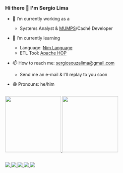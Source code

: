 ### Hi there 👋 I'm Sergio Lima

* 🔭 I’m currently working as a
  -  Systems Analyst & <a href="https://pt.wikipedia.org/wiki/MUMPS">MUMPS</a>/Caché Developer

* 🌱 I’m currently learning
  - Language: <a href="https://nim-lang.org">Nim Language</a>
  - ETL Tool: <a href="https://hop.apache.org">Apache HOP</a>

* 📫 How to reach me: sergiosouzalima@gmail.com
  - Send me an e-mail & I'll replay to you soon

- 😄 Pronouns: he/him

##

 <div>
  <a href="https://github.com/sergiosouzalima">
  <img height="180em" src="https://github-readme-stats.vercel.app/api?username=sergiosouzalima&show_icons=true&theme=dracula&include_all_commits=true&count_private=true"/>
  <img height="180em" src="https://github-readme-stats.vercel.app/api/top-langs/?username=sergiosouzalima&layout=compact&langs_count=7&theme=dracula"/>
</div>

##

<div>
  <a href = "https://github.com/sergiosouzalima">
    <img src="https://img.shields.io/badge/GitHub-100000?style=for-the-badge&logo=github&logoColor=white" target="_blank">
  </a>
  <a href = "mailto:sergiosouzalima@gmail.com">
    <img src="https://img.shields.io/badge/-Gmail-%23333?style=for-the-badge&logo=gmail&logoColor=white" target="_blank">
  </a>
  <a href="https://www.linkedin.com/in/sergiosouzalima" target="_blank">
    <img src="https://img.shields.io/badge/-LinkedIn-%230077B5?style=for-the-badge&logo=linkedin&logoColor=white" target="_blank">
  </a>
  <a href="https://www.twitter.com/sergiosouzalima" target="_blank">
    <img src="https://img.shields.io/badge/Twitter-1DA1F2?style=for-the-badge&logo=twitter&logoColor=white" target="_blank">
  </a>
  <a href="https://t.me/sergiosouzalima" target="_blank">
    <img src="https://img.shields.io/badge/Telegram-2CA5E0?style=for-the-badge&logo=telegram&logoColor=white" target="_blank">
  </a>

</div>
